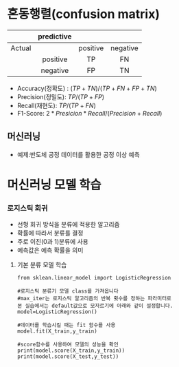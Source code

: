 # 혼동행렬(confusion matrix)

|        | predictive |          |          |
| :----: | :--------: | :------: | :------: |
| Actual |            | positive | negative |
|        |  positive  |    TP    |    FN    |
|        |  negative  |    FP    |    TN    |
- Accuracy(정확도) : $(TP + TN)/ (TP+FN+FP+TN)$
- Precision(정밀도): $TP/(TP+FP)$
- Recall(재현도): $TP/(TP+FN)$
- F1-Score: $2*Presicion* Recall/(Precision+Recall)$

## 머신러닝 
- 예제:반도체 공정 데이터를 활용한 공정 이상 예측

# 머신러닝 모델 학습

### 로지스틱 회귀
- 선형 회귀 방식을 분류에 적용한 알고리즘
- 확률에 따라서 분류를 결정
- 주로 이진(0과 1)분류에 사용
- 예측값은 예측 확률을 의미

1) 기본 분류 모델 학습
    ```
    from sklean.linear_model import LogisticRegression
    
    #로지스틱 분류기 모델 class를 가져옵니다
    #max_iter는 로지스틱 알고리즘의 반복 횟수를 정하는 파라미터로 
    본 실습에서는 default값으로 모자르기에 아래와 같이 설정합니다.
	model=LogisticRegression()
	
	#데이터를 학습시킬 때는 fit 함수를 사용
    model.fit(X_train,y_train)
    
    #score함수를 사용하여 모델의 성능을 확인
    print(model.score(X_train,y_train))
    print(model.score(X_test,y_test))
    ```



